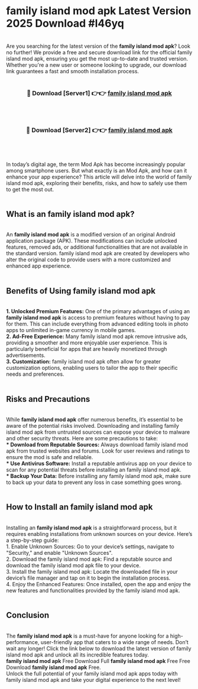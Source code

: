 # family island mod apk Latest Version 2025 Download #l46yq<br>
<br>
Are you searching for the latest version of the <strong>family island mod apk</strong>? Look no further! We provide a free and secure download link for the official family island mod apk, ensuring you get the most up-to-date and trusted version. Whether you're a new user or someone looking to upgrade, our download link guarantees a fast and smooth installation process.
<br>
<br>
<div align="center">
<h3>🔴 Download [Server1] 👉👉 <a href="https://modyolo.store/family_island_mod_apk">family island mod apk</a></h3><br>
<br>
<h3>🔴 Download [Server2] 👉👉 <a href="https://modyolo.store/=family_island_mod_apk">family island mod apk</a></h3><br>
</div>
<br>
<br>
In today’s digital age, the term Mod Apk has become increasingly popular among smartphone users. But what exactly is an Mod Apk, and how can it enhance your app experience? This article will delve into the world of family island mod apk, exploring their benefits, risks, and how to safely use them to get the most out.
<br>
<br>
<h2>What is an family island mod apk?</h2>
<br>
An <strong>family island mod apk</strong> is a modified version of an original Android application package (APK). These modifications can include unlocked features, removed ads, or additional functionalities that are not available in the standard version. family island mod apk are created by developers who alter the original code to provide users with a more customized and enhanced app experience.
<br>
<br>
<h2>Benefits of Using family island mod apk</h2>
<br>
<strong> 1. Unlocked Premium Features:</strong> One of the primary advantages of using an <strong>family island mod apk</strong> is access to premium features without having to pay for them. This can include everything from advanced editing tools in photo apps to unlimited in-game currency in mobile games.
<br>
<strong> 2. Ad-Free Experience:</strong> Many family island mod apk remove intrusive ads, providing a smoother and more enjoyable user experience. This is particularly beneficial for apps that are heavily monetized through advertisements.
<br>
<strong> 3. Customization:</strong> family island mod apk often allow for greater customization options, enabling users to tailor the app to their specific needs and preferences.
<br>
<br>
<h2>Risks and Precautions</h2>
<br>
While <strong>family island mod apk</strong> offer numerous benefits, it’s essential to be aware of the potential risks involved. Downloading and installing family island mod apk from untrusted sources can expose your device to malware and other security threats. Here are some precautions to take:
<br>
<strong> * Download from Reputable Sources:</strong> Always download family island mod apk from trusted websites and forums. Look for user reviews and ratings to ensure the mod is safe and reliable.
<br>
<strong> * Use Antivirus Software:</strong> Install a reputable antivirus app on your device to scan for any potential threats before installing an family island mod apk.
<br>
<strong> * Backup Your Data:</strong> Before installing any family island mod apk, make sure to back up your data to prevent any loss in case something goes wrong.
<br>
<br>
<h2>How to Install an family island mod apk</h2>
<br>
Installing an <strong>family island mod apk</strong> is a straightforward process, but it requires enabling installations from unknown sources on your device. Here’s a step-by-step guide:
<br>
 1. Enable Unknown Sources: Go to your device’s settings, navigate to "Security," and enable "Unknown Sources".
<br>
 2. Download the family island mod apk: Find a reputable source and download the family island mod apk file to your device.
<br>
 3. Install the family island mod apk: Locate the downloaded file in your device’s file manager and tap on it to begin the installation process.
<br>
 4. Enjoy the Enhanced Features: Once installed, open the app and enjoy the new features and functionalities provided by the family island mod apk.
<br>
<br>
<h2><strong>Conclusion</strong></h2>
<br>
The <strong>family island mod apk</strong> is a must-have for anyone looking for a high-performance, user-friendly app that caters to a wide range of needs. Don’t wait any longer! Click the link below to download the latest version of family island mod apk and unlock all its incredible features today.
<br>
<strong>family island mod apk</strong> Free Download Full <strong>family island mod apk</strong> Free Free Download <strong>family island mod apk</strong> Free.
<br>
Unlock the full potential of your family island mod apk apps today with family island mod apk and take your digital experience to the next level!


